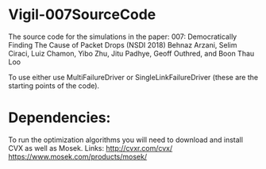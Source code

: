 # Vigil-007SourceCode

The source code for the simulations in the paper: 
007: Democratically Finding The Cause of Packet Drops (NSDI 2018)
Behnaz Arzani, Selim Ciraci, Luiz Chamon, Yibo Zhu, Jitu Padhye, Geoff Outhred, and Boon Thau Loo

To use either use MultiFailureDriver or SingleLinkFailureDriver (these are the starting points of the code).


# Dependencies:
To run the optimization algorithms you will need to download and install CVX as well as Mosek.
Links:
http://cvxr.com/cvx/
https://www.mosek.com/products/mosek/

